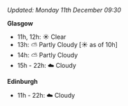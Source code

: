 *Updated: Monday 11th December 09:30*

**Glasgow**

* 11h, 12h: :sunny: Clear
* 13h: :partly_sunny: Partly Cloudy [:sunny: as of 10h]
* 14h: :partly_sunny: Partly Cloudy
* 15h - 22h: :cloud: Cloudy

**Edinburgh**

* 11h - 22h: :cloud: Cloudy
